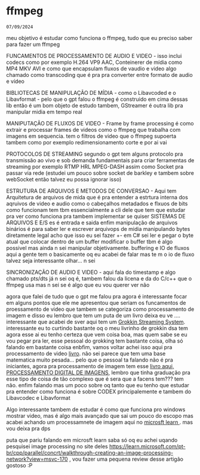 # ffmpeg

`07/09/2024`

meu objetivo é estudar como funciona o ffmpeg, tudo que eu preciso saber para fazer um ffmpeg

FUNCAMENTOS DE PROCESSAMENTO DE AUDIO E VIDEO - isso inclui codecs como por exemplo H.264 VP9 AAC, Conteinerer de mídia como MP4 MKV AVI e como que encapsulam fluxos de vaudio e video algo chamado como transcoding que é pra pra converter entre formato de audio e vídeo

BIBLIOTECAS DE MANIPULAÇÃO DE MÍDIA  - como o Libavcoded e o Libavformat - pelo que o gpt falou o ffmpeg é construido em cima dessas lib então é um bom objeto de estudo tambem, GStreamer é outra lib pra manipular midia em tempo real

MANIPUTAÇÃO DE FLUXOS DE VIDEO - Frame by frame processing é como extrair e processar frames de videos como o ffmpeg que trabalha com imagens em sequencia. tem o filtros de video que o ffmpeg supoerta tambem como por exemplo redimensionamento corte e por ai vai

PROTOCOLOS DE STREAMING segundo o gpt tem alguns protocolo pra transmissão ao vivo e sob demanda fundamentais para criar ferramentas de streaming por exemplo RTMP HRL MPEG-DASH assim como Socket pra passar via rede (estudei um pouco sobre socket de barkley e tambem sobre webSocket então talvez eu possa ignorar isso)

ESTRUTURA DE ARQUIVOS E METODOS DE CONVERSAO - Aqui tem Arquitetura de arquivos de mida que é pra entender a estrtura interna dos aqruivos de video e audio como o cabeçalhos metadados e flxuos de bits como funcionam tem tbm essencialmente a cli dele que tem que estudar pra ver como funciona pra tambem implementar se quiser
SISTEMAS DE ARQUIVOS E E/S es é entrada e saida enfim manipulação de arquivos binários é para saber ler e escrever arquivops de midia manipulando bytes diretamente legal acho que isso eu sei fazer +- em C# sei ler e pegar o byte atual que colocar dentro de um buffer modificar o buffer tbm é algo possivel mas ainda n sei manipular objetivamente. buffering e IO de fluxos aqui a gente tem o basicamente oq eu acabei de falar mas te m o  io de fluxo talvez seja interessante olhar... n sei

SINCRONIZAÇÃO DE AUDIO E VIDEO - aqui fala do timestamp e algo chamado pts/dts já n sei oq é, tambem falou da licena e da do C/c++ que o ffmpeg usa mas n sei se é algo que eu vou querer ver não

agora que falei de tudo que o gpt me falou pra agora é interessante focar em alguns pontos que ele me apresentou que seriam os funcamentos de proessamento de video que tambem se categoriza como processamento de  imagem e disso eu lembro que tem um puta de um livro deixa eu ve .... interessante que acabei de sver aqui tem um 
[Grokkin Streaming System](https://www.amazon.com.br/Grokking-Streaming-Systems-Real-Time-Processing/dp/1617297305/ref=sr_1_2?__mk_pt_BR=%C3%85M%C3%85%C5%BD%C3%95%C3%91&sr=8-2&ufe=app_do%3Aamzn1.fos.db68964d-7c0e-4bb2-a95c-e5cb9e32eb12). interessante eu to curtindo bastante oq o meu livrinho de grokkin dsa tem agora esse ai eu tenho certeza que vem coisa boa, mas quem sabe se eu vou pegar pra ler, esse pessoal do grokking tem bastante coisa, olha só falando em bastante coisa enbfim, vamos voltar achei isso aqui pra processamento de video [livro](https://www.amazon.com.br/Multidimensional-Signal-Image-Processing-Coding/dp/0123814200/ref=sr_1_4?__mk_pt_BR=%C3%85M%C3%85%C5%BD%C3%95%C3%91&sr=8-4&ufe=app_do%3Aamzn1.fos.a492fd4a-f54d-4e8d-8c31-35e0a04ce61e). não sei parece que tem uma base matematica muito pesada... pelo que o pessoal ta falando não é pra iniciantes, agora pra processamento de imagem tem esse [livro aqui, PROCESSAMENTO DIGITAL DE IMAGENS](https://www.amazon.com.br/Processamento-digital-imagens-Rafael-Gonzalez/dp/8576054019/ref=sr_1_1?__mk_pt_BR=%C3%85M%C3%85%C5%BD%C3%95%C3%91&sr=8-1&ufe=app_do%3Aamzn1.fos.db68964d-7c0e-4bb2-a95c-e5cb9e32eb12), lembro que tinha graduação pra esse tipo de coisa de tão complexo que é sera que a facens tem??? tem não.
enfim falando mas um poco sobre oq tanto que eu tenho que estudar pra entender como funciona é sobre CODEX principalemente e tambem do Libavcodec e Libavformat

Algo interessante tambem de estudar é como que funciona pro windows mostrar video, mas é algo mais avançado que sai um pouco do escopo mas acabei achando um processamnete de imagem aqui no [microsft learn ](https://learn.microsoft.com/pt-br/windows-hardware/drivers/image/image-processing). mas vou deixa pra dps

puta que pariu falando em microsft learn saba só oq eu achei uqando pesquisei image processing no site deles
https://learn.microsoft.com/pt-br/cpp/parallel/concrt/walkthrough-creating-an-image-processing-network?view=msvc-170 , vou fazer uma pequena review desse artigão gostoso :P
